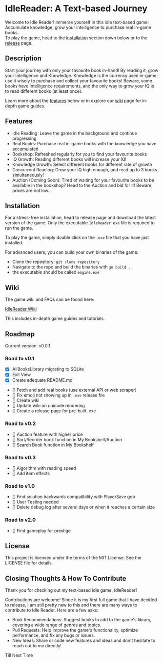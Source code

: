 # IdleReader: A Text-based Journey
Welcome to Idle Reader! Immerse yourself in this idle text-based game! Accumulate knowledge, grow your intelligence to purchase real in-game books. 
<br>
To play the game, head to the  <a href="#installation">installation</a> section down below or to the <a href="https://github.com/Soapalin/IdleReader/releases">release</a> page.

## Description

Start your journey with only your favourite book in-hand! By reading it, grow your Intelligence and Knowledge. Knowledge is the currency used in-game: use it wisely to purchase and collect your favourite books! Beware, some books have Intelligence requirements, and the only way to grow your IQ is to read different books (at least once). 

Learn more about the <a href="#features">features</a> below or in explore our <a href="https://github.com/Soapalin/IdleReader/wiki/IdleReader-Wiki">wiki</a> page for in-depth game guides. 


## Features
- Idle Reading: Leave the game in the background and continue progressing
- Real Books: Purchase real in-game books with the knowledge you have accumulated
- Bookshop: Refreshed regularly for you to find your favourite books
- IQ Growth: Reading different books will increase your IQ!
- Knowledge Growth: Select different books for different rate of growth
- Concurrent Reading: Grow your IQ high enough, and read up to 3 books simultaneously!
- Auction (Coming Soon): Tired of waiting for your favourite books to be available in the bookshop? Head to the Auction and bid for it! Beware, prices are not low...


## Installation
For a stress-free installation, head to release page and download the latest version of the game. Only the executable `IdleReader.exe` file is required to run the game.

To play the game, simply double click on the `.exe` file that you have just installed.


For advanced users, you can build your own binaries of the game:
- Clone the repository: `git clone repository`
- Navigate to the repo and build the binaries with `go build .`
- the executable should be called `engine.exe`


## Wiki

The game wiki and FAQs can be found here:

<a href="https://github.com/Soapalin/IdleReader/wiki/IdleReader-Wiki">IdleReader Wiki</a>

This includes in-depth game guides and tutorials.

## Roadmap

Current version: v0.0.1

### Road to v0.1

- [x] AllBooksLibrary migrating to SQLite
- [x] Exit View
- [x] Create adequate README.md
- [] Fetch and add real books (use external API or web scraper)
- [] Fix emoji not showing up in `.exe` release file
- [] Create wiki
- [] Update wiki on unicode rendering
- [] Create a release page for pre-built .exe

### Road to v0.2
- [] Auction feature with higher price
- [] Sort/Reorder book function in My Bookshelf/Auction
- [] Search Book function in My Bookshelf

### Road to v0.3
- [] Algorithm with reading speed
- [] Add item effects

### Road to v1.0 
- [] Find solution  backwards compatibility with PlayerSave gob 
- [] User Testing needed
- [] Delete debug.log after several days or when it reaches a certain size

### Road to v2.0 
- [] Find gameplay for prestige 



## License
This project is licensed under the terms of the MIT License. See the LICENSE file for details.

## Closing Thoughts & How To Contribute
Thank you for checking out my text-based idle game, IdleReader!

Contributions are welcome! Since it is my first full game that I have decided to release, I am still pretty new to this and there are many ways to contribute to Idle Reader. Here are a few asks:
- Book Recommendations: Suggest books to add to the game's library, covering a wide range of genres and topics.
- Pull Requests: Help improve the game's functionality, optimize performance, and fix any bugs or issues.
- New Ideas: Share or code new features and ideas and don't hesitate to reach out to me directly!


Till Next Time